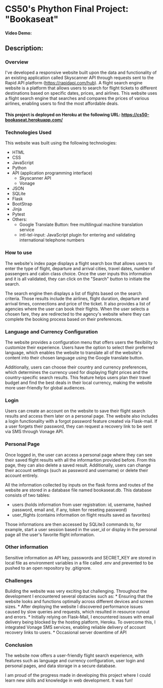 # CS50's Phython Final Project: "Bookaseat"
#### Video Demo:  <URL HERE>
## Description:
     
### Overview

I've developed a responsive website built upon the data and functionality of an existing application called Skyscanner API through requests sent to the Rapid API platform (<https://rapidapi.com/hub>).
A flight search engine website is a platform that allows users to search for flight tickets to different destinations based on specific dates, prices, and airlines. This website uses a flight search engine that searches and compares the prices of various airlines, enabling users to find the most affordable deals.

#### This project is deployed on Heroku at the following URL: <https://cs50-bookaseat.herokuapp.com/>

### Technologies Used

This website was built using the following technologies:

* HTML
* CSS
* JavaScript
* Python
* API (application programming interface)
     * Skyscanner API
     * Vonage
* JSON
* SQLite
* Flask
* BootStrap
* Jinja
* Pytest
* Others: 
     * Google Translate Button: free multilingual machine translation service
     * intl-tel-input: JavaScript plugin for entering and validating international telephone numbers

### How to use

The website's index page displays a flight search box that allows users to enter the type of flight, departure and arrival cities, travel dates, number of passengers and cabin class choice. Once the user inputs this information and it is all validated, they can click on the "Search" button to initiate the search.

The search engine then displays a list of flights based on the search criteria. Those results include the airlines, flight duration, departure and arrival times, connections and price of the ticket. It also provides a list of agencies where the user can book their flights. When the user selects a chosen fare, they are redirected to the agency's website where they can complete the booking process based on their preferences.

### Language and Currency Configuration

The website provides a configuration menu that offers users the flexibility to customize their experience. Users have the option to select their preferred language, which enables the website to translate all of the website's content into their chosen language using the Google translate button.

Additionally, users can choose their country and currency preferences, which determines the currency used for displaying flight prices and the country-specific search results. This feature helps users plan their travel budget and find the best deals in their local currency, making the website more user-friendly for global audiences.

### Login

Users can create an account on the website to save their flight search results and access them later on a personal page. The website also includes a login functionality with a forgot password feature created via Flask-mail. If a user forgets their password, they can request a recovery link to be sent via SMS through Vonage API. 

### Personal Page

Once logged in, the user can access a personal page where they can see their saved flight results with all the informartion provided before. From this page, they can also delete a saved result. Additionally, users can change their account settings (such as password and username) or delete their account entirely.

All the information collected by inputs on the flask forms and routes of the website are stored in a database file named bookaseat.db. This database consists of two tables:

* users (holds information from user registration: id, username, hashed password, email and, if any, token for reseting password)
* user_flights (contains information on flight results saved as favorites)

Those informations are then accessed by SQLite3 commands to, for example, start a user session based in the user_id or display in the personal page all the user's favorite flight information.

### Other information

Sensitive information as API key, passwords and SECRET_KEY are stored in local file as environment variables in a file called .env and prevented to be pushed to an open repository by .gitignore. 

### Challenges
     
Building the website was very exciting but challenging. Throughout the development I encountered several obstacles such as:
     * Ensuring that the website looks and functions optimally across different devices and screen sizes.
     * After deploying the website I discovered performance issues caused by slow queries and requests, which resulted in resource runout and errors. 
     * Initially relying on Flask-Mail, I encountered issues with email delivery being blocked by the hosting platform, Heroku. To overcome this, I integrated Vonage SMS services, enabling reliable delivery of account recovery links to users.
     * Occasional server downtime of API
     
### Conclusion

The website now offers a user-friendly flight search experience, with features such as language and currency configuration, user login and personal pages, and data storage in a secure database.

I am proud of the progress made in developing this project where I could learn new skills and knowledge in web development. It was fun!  
     
